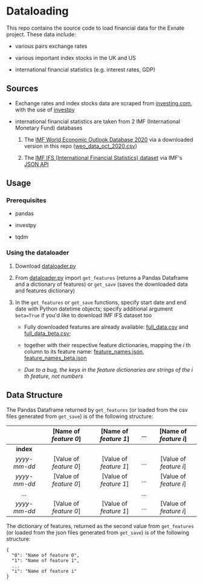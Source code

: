 # Dataloading

This repo contains the source code to load financial data for the Exnate project. These data include:
* various pairs exchange rates 

* various important index stocks in the UK and US

* international financial statistics (e.g. interest rates, GDP)
  

## Sources

* Exchange rates and index stocks data are scraped from [investing.com](https://www.investing.com/), with the use of [investpy](https://pypi.org/project/investpy/)

* international financial statistics are taken from 2 IMF (International Monetary Fund) databases
    
    1. The [IMF World Economic Outlook Database 2020](https://www.imf.org/en/Publications/WEO/weo-database/2020/October) via a downloaded version in this repo ([weo_data_oct_2020.csv](weo_data_oct_2020.csv))
    
    2. The [IMF IFS (International Financial Statistics) dataset](https://data.imf.org/?sk=4C514D48-B6BA-49ED-8AB9-52B0C1A0179B) via IMF's [JSON API](http://datahelp.imf.org/knowledgebase/articles/667681-using-json-restful-web-service)
    

## Usage

### Prerequisites

* pandas

* investpy

* tqdm

### Using the dataloader

1. Download [dataloader.py](dataloader.py)
   
2. From [dataloader.py](dataloader.py) import `get_features` (returns a Pandas Dataframe and a dictionary of features) or `get_save` (saves the downloaded data and features dictionary)

3. In the `get_features` or `get_save` functions, specify start date and end date with Python datetime objects; specify additional argument `beta=True` if you'd like to download IMF IFS dataset too
    
    * Fully downloaded features are already available: [full_data.csv](full_data.csv) and [full_data_beta.csv](full_data_beta.csv);
    
    * together with their respective feature dictionaries, mapping the _i_ th column to its feature name: [feature_names.json](feature_names.json), [feature_names_beta.json](feature_names_beta.json)
    
    * _Due to a bug, the keys in the feature dictionaries are strings of the _i_ th feature, not numbers_
    
## Data Structure

The Pandas Dataframe returned by `get_features` (or loaded from the csv files generated from `get_save`) is of the following structure:

| | [Name of _feature 0_] | [Name of _feature 1_] | _..._ | [Name of _feature i_] |
| :---: | :---: | :---: | :---: | :---: |
| __index__ | | | | |
| _yyyy-mm-dd_ | [Value of _feature 0_] | [Value of _feature 1_] | _..._ | [Value of _feature i_] |
| _yyyy-mm-dd_ | [Value of _feature 0_] | [Value of _feature 1_] | _..._ | [Value of _feature i_] |
| _..._ | | | _..._ | |
| _yyyy-mm-dd_ | [Value of _feature 0_] | [Value of _feature 1_] | _..._ | [Value of _feature i_] |

The dictionary of features, returned as the second value from `get_features` (or loaded from the json files generated from `get_save`) is of the following structure:

```json5
{
  "0": "Name of feature 0",
  "1": "Name of feature 1",
  ...
  "i": "Name of feature i"
}
```
